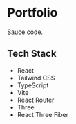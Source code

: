 # Portfolio

Sauce code.

## Tech Stack

- React
- Tailwind CSS
- TypeScript
- Vite
- React Router
- Three
- React Three Fiber
